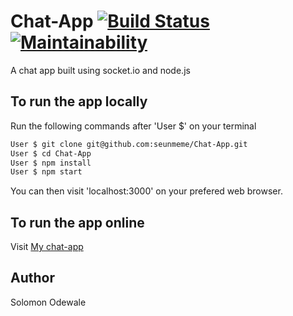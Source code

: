 # Chat-App [![Build Status](https://travis-ci.org/seunmeme/Chat-App.svg?branch=master)](https://travis-ci.org/seunmeme/Chat-App) [![Maintainability](https://api.codeclimate.com/v1/badges/83dd7cc78c5da1dd07c6/maintainability)](https://codeclimate.com/github/seunmeme/Chat-App/maintainability)

A chat app built using socket.io and node.js

## To run the app locally

Run the following commands after 'User $' on your terminal

```bash
User $ git clone git@github.com:seunmeme/Chat-App.git  
User $ cd Chat-App  
User $ npm install  
User $ npm start
```

You can then visit 'localhost:3000' on your prefered web browser.

## To run the app online

Visit [My chat-app](https://floating-woodland-96713.herokuapp.com/)

## Author

Solomon Odewale
